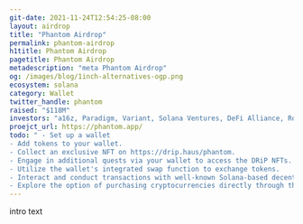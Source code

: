 ```yaml
---
git-date: 2021-11-24T12:54:25-08:00
layout: airdrop
title: "Phantom Airdrop"
permalink: phantom-airdrop
h1title: Phantom Airdrop
pagetitle: Phantom Airdrop
metadescription: "meta Phantom Airdrop"
og: /images/blog/1inch-alternatives-ogp.png
ecosystem: solana
category: Wallet
twitter_handle: phantom
raised: "$118M"
investors: "a16z, Paradigm, Variant, Solana Ventures, DeFi Alliance, Robert Leshner"
proejct_url: https://phantom.app/
todo: " - Set up a wallet
- Add tokens to your wallet.
- Collect an exclusive NFT on https://drip.haus/phantom.
- Engage in additional quests via your wallet to access the DRiP NFTs.
- Utilize the wallet's integrated swap function to exchange tokens.
- Interact and conduct transactions with well-known Solana-based decentralized applications (dapps).
- Explore the option of purchasing cryptocurrencies directly through the wallet's built-in fiat gateway."
---
```


intro text
